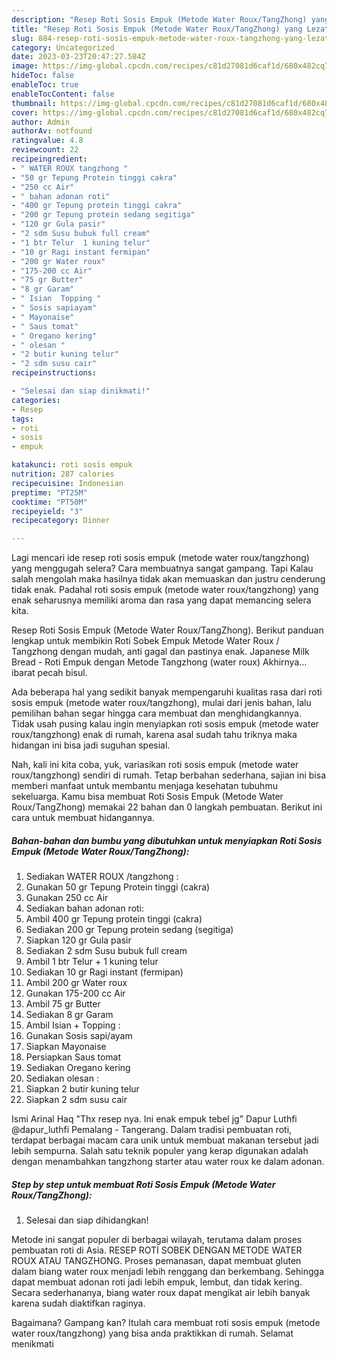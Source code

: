 ```yaml
---
description: "Resep Roti Sosis Empuk (Metode Water Roux/TangZhong) yang Lezat Sekali, Buat Buka Puasa Enak Banget"
title: "Resep Roti Sosis Empuk (Metode Water Roux/TangZhong) yang Lezat Sekali, Buat Buka Puasa Enak Banget"
slug: 884-resep-roti-sosis-empuk-metode-water-roux-tangzhong-yang-lezat-sekali-buat-buka-puasa-enak-banget
category: Uncategorized
date: 2023-03-23T20:47:27.584Z
image: https://img-global.cpcdn.com/recipes/c81d27081d6caf1d/680x482cq70/roti-sosis-empuk-metode-water-rouxtangzhong-foto-resep-utama.jpg
hideToc: false
enableToc: true
enableTocContent: false
thumbnail: https://img-global.cpcdn.com/recipes/c81d27081d6caf1d/680x482cq70/roti-sosis-empuk-metode-water-rouxtangzhong-foto-resep-utama.jpg
cover: https://img-global.cpcdn.com/recipes/c81d27081d6caf1d/680x482cq70/roti-sosis-empuk-metode-water-rouxtangzhong-foto-resep-utama.jpg
author: Admin
authorAv: notfound
ratingvalue: 4.8
reviewcount: 22
recipeingredient:
- " WATER ROUX tangzhong "
- "50 gr Tepung Protein tinggi cakra"
- "250 cc Air"
- " bahan adonan roti"
- "400 gr Tepung protein tinggi cakra"
- "200 gr Tepung protein sedang segitiga"
- "120 gr Gula pasir"
- "2 sdm Susu bubuk full cream"
- "1 btr Telur  1 kuning telur"
- "10 gr Ragi instant fermipan"
- "200 gr Water roux"
- "175-200 cc Air"
- "75 gr Butter"
- "8 gr Garam"
- " Isian  Topping "
- " Sosis sapiayam"
- " Mayonaise"
- " Saus tomat"
- " Oregano kering"
- " olesan "
- "2 butir kuning telur"
- "2 sdm susu cair"
recipeinstructions:

- "Selesai dan siap dinikmati!"
categories:
- Resep
tags:
- roti
- sosis
- empuk

katakunci: roti sosis empuk 
nutrition: 287 calories
recipecuisine: Indonesian
preptime: "PT25M"
cooktime: "PT50M"
recipeyield: "3"
recipecategory: Dinner

---
```



Lagi mencari ide resep roti sosis empuk (metode water roux/tangzhong) yang menggugah selera? Cara membuatnya sangat gampang. Tapi Kalau salah mengolah maka hasilnya tidak akan memuaskan dan justru cenderung tidak enak. Padahal roti sosis empuk (metode water roux/tangzhong) yang enak seharusnya memiliki aroma dan rasa yang dapat memancing selera kita.


Resep Roti Sosis Empuk (Metode Water Roux/TangZhong). Berikut panduan lengkap untuk membikin Roti Sobek Empuk Metode Water Roux / Tangzhong dengan mudah, anti gagal dan pastinya enak. Japanese Milk Bread - Roti Empuk dengan Metode Tangzhong (water roux) Akhirnya… ibarat pecah bisul.

Ada beberapa hal yang sedikit banyak mempengaruhi kualitas rasa dari roti sosis empuk (metode water roux/tangzhong), mulai dari jenis bahan, lalu pemilihan bahan segar hingga cara membuat dan menghidangkannya. Tidak usah pusing kalau ingin menyiapkan roti sosis empuk (metode water roux/tangzhong) enak di rumah, karena asal sudah tahu triknya maka hidangan ini bisa jadi suguhan spesial.


Nah, kali ini kita coba, yuk, variasikan roti sosis empuk (metode water roux/tangzhong) sendiri di rumah. Tetap berbahan sederhana, sajian ini bisa memberi manfaat untuk membantu menjaga kesehatan tubuhmu sekeluarga. Kamu bisa membuat Roti Sosis Empuk (Metode Water Roux/TangZhong) memakai 22 bahan dan 0 langkah pembuatan. Berikut ini cara untuk membuat hidangannya.

<!--inarticleads1-->

##### Bahan-bahan dan bumbu yang dibutuhkan untuk menyiapkan Roti Sosis Empuk (Metode Water Roux/TangZhong):

1. Sediakan  WATER ROUX /tangzhong :
1. Gunakan 50 gr Tepung Protein tinggi (cakra)
1. Gunakan 250 cc Air
1. Sediakan  bahan adonan roti:
1. Ambil 400 gr Tepung protein tinggi (cakra)
1. Sediakan 200 gr Tepung protein sedang (segitiga)
1. Siapkan 120 gr Gula pasir
1. Sediakan 2 sdm Susu bubuk full cream
1. Ambil 1 btr Telur + 1 kuning telur
1. Sediakan 10 gr Ragi instant (fermipan)
1. Ambil 200 gr Water roux
1. Gunakan 175-200 cc Air
1. Ambil 75 gr Butter
1. Sediakan 8 gr Garam
1. Ambil  Isian + Topping :
1. Gunakan  Sosis sapi/ayam
1. Siapkan  Mayonaise
1. Persiapkan  Saus tomat
1. Sediakan  Oregano kering
1. Sediakan  olesan :
1. Siapkan 2 butir kuning telur
1. Siapkan 2 sdm susu cair


Ismi Arinal Haq &#34;Thx resep nya. Ini enak empuk tebel jg&#34; Dapur Luthfi @dapur_luthfi Pemalang - Tangerang. Dalam tradisi pembuatan roti, terdapat berbagai macam cara unik untuk membuat makanan tersebut jadi lebih sempurna. Salah satu teknik populer yang kerap digunakan adalah dengan menambahkan tangzhong starter atau water roux ke dalam adonan. 

<!--inarticleads2-->

##### Step by step untuk membuat Roti Sosis Empuk (Metode Water Roux/TangZhong):


1. Selesai dan siap dihidangkan!

Metode ini sangat populer di berbagai wilayah, terutama dalam proses pembuatan roti di Asia. RESEP ROTI SOBEK DENGAN METODE WATER ROUX ATAU TANGZHONG. Proses pemanasan, dapat membuat gluten dalam biang water roux menjadi lebih renggang dan berkembang. Sehingga dapat membuat adonan roti jadi lebih empuk, lembut, dan tidak kering. Secara sederhananya, biang water roux dapat mengikat air lebih banyak karena sudah diaktifkan raginya. 

Bagaimana? Gampang kan? Itulah cara membuat roti sosis empuk (metode water roux/tangzhong) yang bisa anda praktikkan di rumah. Selamat menikmati
